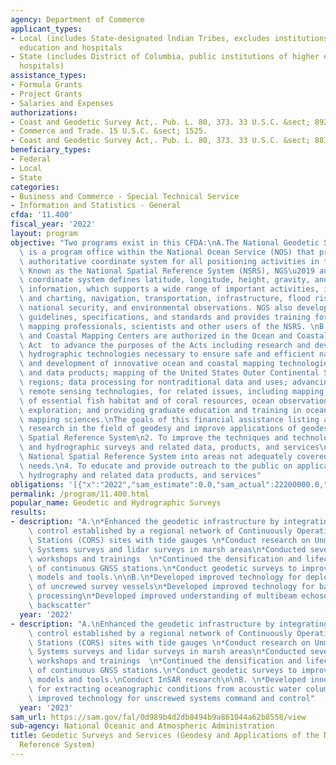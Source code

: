 ```yaml
---
agency: Department of Commerce
applicant_types:
- Local (includes State-designated lndian Tribes, excludes institutions of higher
  education and hospitals
- State (includes District of Columbia, public institutions of higher education and
  hospitals)
assistance_types:
- Formula Grants
- Project Grants
- Salaries and Expenses
authorizations:
- Coast and Geodetic Survey Act,. Pub. L. 80, 373. 33 U.S.C. &sect; 892.
- Commerce and Trade. 15 U.S.C. &sect; 1525.
- Coast and Geodetic Survey Act,. Pub. L. 80, 373. 33 U.S.C. &sect; 883 (a,d,e).
beneficiary_types:
- Federal
- Local
- State
categories:
- Business and Commerce - Special Technical Service
- Information and Statistics - General
cfda: '11.400'
fiscal_year: '2022'
layout: program
objective: "Two programs exist in this CFDA:\nA.The National Geodetic Survey (NGS)\
  \ is a program office within the National Ocean Service (NOS) that provides the\
  \ authoritative coordinate system for all positioning activities in the Nation.\
  \ Known as the National Spatial Reference System (NSRS), NGS\u2019 authoritative\
  \ coordinate system defines latitude, longitude, height, gravity, and shoreline\
  \ information, which supports a wide range of important activities, including mapping\
  \ and charting, navigation, transportation, infrastructure, flood risk determination,\
  \ national security, and environmental observations. NGS also develops industry\
  \ guidelines, specifications, and standards and provides training for surveyors,\
  \ mapping professionals, scientists and other users of the NSRS. \nB. Joint Ocean\
  \ and Coastal Mapping Centers are authorized in the Ocean and Coastal Mapping Integration\
  \ Act  to advance the purposes of the Acts including research and development of\
  \ hydrographic technologies necessary to ensure safe and efficient navigation; research\
  \ and development of innovative ocean and coastal mapping technologies, equipment,\
  \ and data products; mapping of the United States Outer Continental Shelf and other\
  \ regions; data processing for nontraditional data and uses; advancing the use of\
  \ remote sensing technologies, for related issues, including mapping and assessment\
  \ of essential fish habitat and of coral resources, ocean observations, and ocean\
  \ exploration; and providing graduate education and training in ocean and coastal\
  \ mapping sciences.\nThe goals of this financial assistance listing are\n1. To conduct\
  \ research in the field of geodesy and improve applications of geodesy and the National\
  \ Spatial Reference System\n2. To improve the techniques and technology of geodetic\
  \ and hydrographic surveys and related data, products, and services\n3. Extend the\
  \ National Spatial Reference System into areas not adequately covered to meet infrastructure\
  \ needs.\n4. To educate and provide outreach to the public on applications of geodesy,\
  \ hydrography and related data products, and services"
obligations: '[{"x":"2022","sam_estimate":0.0,"sam_actual":22200000.0,"usa_spending_actual":15165106.0},{"x":"2023","sam_estimate":20200000.0,"sam_actual":0.0,"usa_spending_actual":0.0},{"x":"2024","sam_estimate":20200000.0,"sam_actual":0.0,"usa_spending_actual":0.0}]'
permalink: /program/11.400.html
popular_name: Geodetic and Hydrographic Surveys
results:
- description: "A.\n*Enhanced the geodetic infrastructure by integrating the vertical\
    \ control established by a regional network of Continuously Operating Reference\
    \ Stations (CORS) sites with tide gauges \n*Conduct research on Unmanned Aerial\
    \ Systems surveys and lidar surveys in marsh areas\n*Conducted several geospatial\
    \ workshops and trainings  \n*Continued the densification and lifecycle replacement\
    \ of continuous GNSS stations.\n*Conduct geodetic surveys to improve transformation\
    \ models and tools.\n\nB.\n*Developed improved technology for deployment and operation\
    \ of uncrewed survey vessels\n*Developed improved technology for bathymetric data\
    \ processing\n*Developed improved understanding of multibeam echosounder acoustic\
    \ backscatter"
  year: '2022'
- description: "A.\nEnhanced the geodetic infrastructure by integrating the vertical\
    \ control established by a regional network of Continuously Operating Reference\
    \ Stations (CORS) sites with tide gauges \n*Conduct research on Unmanned Aerial\
    \ Systems surveys and lidar surveys in marsh areas\n*Conducted several geospatial\
    \ workshops and trainings  \n*Continued the densification and lifecycle replacement\
    \ of continuous GNSS stations.\n*Conduct geodetic surveys to improve transformation\
    \ models and tools.\nConduct InSAR research\n\nB. \n*Developed innovative techniques\
    \ for extracting oceanographic conditions from acoustic water column data\n*Developed\
    \ improved technology for unscrewed systems command and control"
  year: '2023'
sam_url: https://sam.gov/fal/0d989b4d2db8494b9a861044a62b8558/view
sub-agency: National Oceanic and Atmospheric Administration
title: Geodetic Surveys and Services (Geodesy and Applications of the National Geodetic
  Reference System)
---
```


